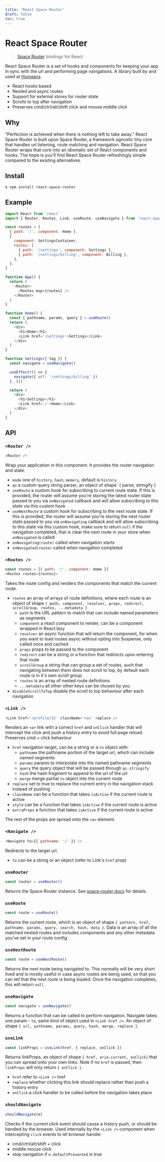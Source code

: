 ```yaml
---
title: 'React Space Router'
draft: false
toc: true
---
```


# React Space Router

> [Space Router](https://kidkarolis.github.io/space-router/) bindings for React

React Space Router is a set of hooks and components for keeping your app in sync with the url and performing page navigations. A library built by and used at [Humaans](https://humaans.io/).

- React hooks based
- Nested and async routes
- Support for external stores for router state
- Scrolls to top after navigation
- Preserves cmd/ctrl/alt/shift click and mouse middle click

## Why

"Perfection is achieved when there is nothing left to take away." React Space Router is built upon Space Router, a framework agnostic tiny core that handles url listening, route matching and navigation. React Space Router wraps that core into an idiomatic set of React components and hooks. The hope is you'll find React Space Router refreshingly simple compared to the existing alternatives.

## Install

```sh
$ npm install react-space-router
```

## Example

```js
import React from 'react'
import { Router, Routes, Link, useRoute, useNavigate } from 'react-space-router'

const routes = [
  { path: '/', component: Home },
  {
    component: SettingsContainer,
    routes: [
      { path: '/settings', component: Settings },
      { path: '/settings/billing', component: Billing },
    ],
  },
]

function App() {
  return (
    <Router>
      <Routes map={routes} />
    </Router>
  )
}

function Home() {
  const { pathname, params, query } = useRoute()
  return (
    <div>
      <h1>Home</h1>
      <Link href='/settings'>Settings</Link>
    </div>
  )
}

function Settings({ tag }) {
  const navigate = useNavigate()

  useEffect(() => {
    navigate({ url: '/settings/billing' })
  }, [])

  return (
    <div>
      <h1>Settings</h1>
      <Link href='/'>Home</Link>
    </div>
  )
}
```

## API

### `<Router />`

```js
<Router />
```

Wrap your application in this component. It provides the router navigation and state.

- `mode` one of `history`, `hash`, `memory`, default is `history`
- `qs` a custom query string parser, an object of shape `{ parse, stringify }
- `useRoute` a custom hook for subscribing to current route state. If this is provided, the router will assume you're storing the latest router state passed to you via `onNavigated` callback and will allow subscribing to this state via this custom hook
- `useNextRoute` a custom hook for subscribing to the next route state. If this is provided, the router will assume you're storing the next router state passed to you via `onNavigating` callback and will allow subscribing to this state via this custom hook, make sure to return `null` if the navigation completed, that is clear the next route in your store when `onNavigated` is called
- `onNavigating(route)` called when navigation starts
- `onNavigated(route)` called when navigation completed

### `<Routes />`

```js
const routes = [{ path: '/', component: Home }]
<Routes routes={routes}>
```

Takes the route config and renders the components that match the current route.

- `routes` an array of arrays of route definitions, where each route is an object of shape `{ path, component, resolver, props, redirect, scrollGroup, routes, ...metadata }`
  - `path` is the URL pattern to match that can include named parameters as segments
  - `component` a react component to render, can be a component wrapped in React.lazy
  - `resolver` an async function that will return the component, for when you want to load routes async without opting into Suspense, only called once and cached
  - `props` props to be passed to the component
  - `redirect` can be a string or a function that redirects upon entering that route
  - `scrollGroup` a string that can group a set of routes, such that navigating between them does not scroll to top, by default each route is in it's own scroll group
  - `routes` is an array of nested route definitions
  - `...metadata` all other other keys can be chosen by you
- `disableScrollToTop` disable the scroll to top behaviour after each navigation

### `<Link />`

```js
<Link href='/profile/32' className='nav' replace />
```

Renders an `<a>` link with a correct `href` and `onClick` handler that will intercept the click and push a history entry to avoid full page reload. Preserves cmd + click behaviour

- `href` navigation target, can be a string or a `to` object with:
  - `pathname` the pathname portion of the target url, which can include named segments
  - `params` params to interpolate into the named pathname segments
  - `query` the query object that will be passed through `qs.stringify`
  - `hash` the hash fragment to append to the url of the url
  - `merge` merge partial `to` object into the current route
- `replace` set to true to replace the current entry in the navigation stack instead of pushing
- `className` can be a function that takes `isActive` if the current route is active
- `style` can be a function that takes `isActive` if the current route is active
- `extraProps` a function that takes `isActive` if the current route is active

The rest of the props are spread onto the `<a>` element.

### `<Navigate />`

```js
<Navigate to={{ pathname: '/' }} />
```

Redirects to the target url.

- `to` can be a string or an object (refer to Link's `href` prop)

### `useRouter`

```js
const router = useRouter()
```

Returns the Space Router instance. See [space-router docs](https://kidkarolis.github.io/space-router/) for details.

### `useRoute`

```js
const route = useRoute()
```

Returns the current route, which is an object of shape `{ pattern, href, pathname, params, query, search, hash, data }`. Data is an array of all the matched nested routes and includes components and any other metadata you've set in your route config.

### `useNextRoute`

```js
const route = useNextRoute()
```

Returns the next route being navigated to. This normally will be very short lived and is mostly useful in case async routes are being used, so that you can tell that the next route is being loaded. Once the navigation completes, this will return `null`.

### `useNavigate`

```js
const navigate = useNavigate()
```

Returns a function that can be called to perform navigation. Navigate takes one param - `to`, same kind of object used in `<Link href />`. An object of shape `{ url, pathname, params, query, hash, merge, replace }`.

### `useLink`

```js
const linkProps = useLink(href, { replace, onClick })
```

Returns linkProps, an object of shape `{ href, aria-current, onClick}` that you can spread onto your own links. Note if no `href` is passed, then `linkProps` will only return `{ onClick }`.

- `href` refer to `<Link />` href
- `replace` whether clicking this link should replace rather than push a history entry
- `onClick` a click handler to be called before the navigation takes place

### `shouldNavigate`

```js
shouldNavigate(e)
```

Checks if the current click event should cause a history push, or should be handled by the browser. Used internally by the `<Link />` component when intercepting `click` events to let browser handle:

- cmd/ctrl/alt/shift + click
- middle mouse click
- stop navigation if `e.defaultPrevented` is true
